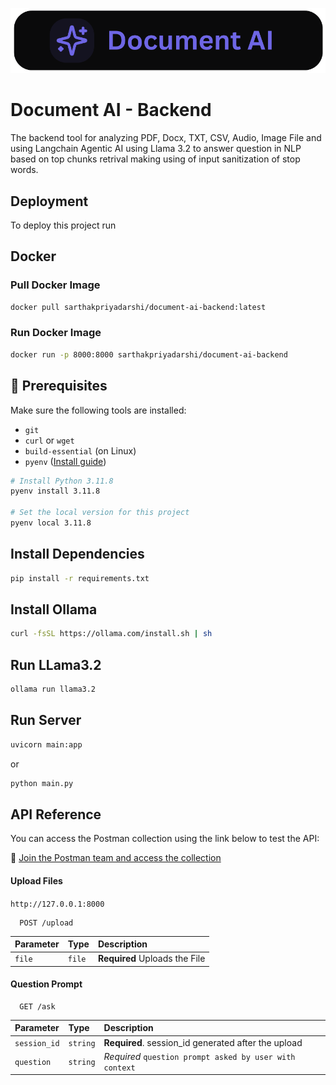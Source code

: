 ![Logo](https://github.com/sarthakpriyadarshi/DocumentAI-Backend/blob/main/assets/Document%20AI%20-%20Banner.png?raw=true)

# Document AI - Backend

The backend tool for analyzing PDF, Docx, TXT, CSV, Audio, Image File and using Langchain Agentic AI using Llama 3.2 to answer question in NLP based on top chunks retrival making using of input sanitization of stop words.

## Deployment

To deploy this project run

## Docker

### Pull Docker Image
```bash
docker pull sarthakpriyadarshi/document-ai-backend:latest
```
### Run Docker Image
```bash
docker run -p 8000:8000 sarthakpriyadarshi/document-ai-backend
```

## 🧰 Prerequisites

Make sure the following tools are installed:

- `git`
- `curl` or `wget`
- `build-essential` (on Linux)
- `pyenv` ([Install guide](https://github.com/pyenv/pyenv#installation))

```bash
# Install Python 3.11.8
pyenv install 3.11.8

# Set the local version for this project
pyenv local 3.11.8
```
## Install Dependencies

```bash
pip install -r requirements.txt
```

## Install Ollama

```bash
curl -fsSL https://ollama.com/install.sh | sh
```

## Run LLama3.2

```bash
ollama run llama3.2
```


## Run Server

```bash
uvicorn main:app
```
or 
```bash
python main.py
```


## API Reference

You can access the Postman collection using the link below to test the API:

🔗 [Join the Postman team and access the collection](https://app.getpostman.com/join-team?invite_code=83bf12b44f4b6d0adb1189df65dbe985208f0893bca8508e0cd727c2d12e368b&target_code=20fa2128a1437503c0c30b3c3d634f36)


#### Upload Files

`http://127.0.0.1:8000`

```http
  POST /upload
```

| Parameter | Type     | Description                |
| :-------- | :------- | :------------------------- |
| `file` | `file` | **Required** Uploads the File |

#### Question Prompt

```http
  GET /ask
```

| Parameter | Type     | Description                       |
| :-------- | :------- | :-------------------------------- |
| `session_id`      | `string` | **Required**. session_id generated after the upload |
| `question`|`string`|*Required* `question prompt asked by user with context`|


